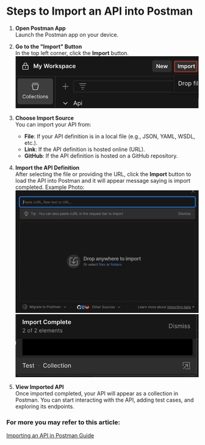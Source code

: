# Steps to Import an API into Postman

1. **Open Postman App**  
   Launch the Postman app on your device.

2. **Go to the "Import" Button**  
   In the top left corner, click the **Import** button.
   ![Import API into Postman](/8.Picture/4.Postman%20Collection/importbutton.png)
3. **Choose Import Source**  
   You can import your API from:
   - **File**: If your API definition is in a local file (e.g., JSON, YAML, WSDL, etc.).
   - **Link**: If the API definition is hosted online (URL).
   - **GitHub**: If the API definition is hosted on a GitHub repository.
3. **Import the API Definition**  
   After selecting the file or providing the URL, click the **Import** button to load the API into Postman and it will appear message saying is import            completed.
   Example Photo:
   ![Import API into Postman](/8.Picture/4.Postman%20Collection/files.png)
   ![Import API into Postman](/8.Picture/4.Postman%20Collection/ImportComplete.png)
5. **View Imported API**  
   Once imported completed, your API will appear as a collection in Postman. You can start interacting with the API, adding test cases, and exploring its endpoints.
   
### For more you may refer to this article:
[Importing an API in Postman Guide](http://learning.postman.com/docs/design-apis/api-builder/importing-an-api/)

